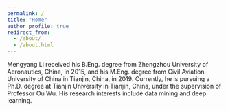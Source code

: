 ```yaml
---
permalink: /
title: "Home"
author_profile: true
redirect_from: 
  - /about/
  - /about.html
---
```

Mengyang Li received his B.Eng. degree from Zhengzhou University of Aeronautics, China, in 2015, and his M.Eng. degree from Civil Aviation University of China in Tianjin, China, in 2019. Currently, he is pursuing a Ph.D. degree at Tianjin University in Tianjin, China, under the supervision of Professor Ou Wu. His research interests include data mining and deep learning.

